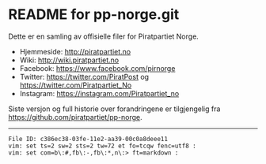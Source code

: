 README for pp-norge.git
=======================

Dette er en samling av offisielle filer for Piratpartiet Norge.

* Hjemmeside: <http://piratpartiet.no>
* Wiki: <http://wiki.piratpartiet.no>
* Facebook: <https://www.facebook.com/pirnorge>
* Twitter: <https://twitter.com/PiratPost> og <https://twitter.com/Piratpartiet_No>
* Instagram: <https://instagram.com/Piratpartiet_no>

Siste versjon og full historie over forandringene er tilgjengelig fra 
<https://github.com/piratpartiet/pp-norge>.

----

    File ID: c386ec38-03fe-11e2-aa39-00c0a8deee11
    vim: set ts=2 sw=2 sts=2 tw=72 et fo=tcqw fenc=utf8 :
    vim: set com=b\:#,fb\:-,fb\:*,n\:> ft=markdown :
